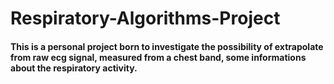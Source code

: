 # Respiratory-Algorithms-Project

#### This is a personal project born to investigate the possibility of extrapolate from raw ecg signal, measured from a chest band, some informations about the respiratory activity.
